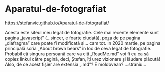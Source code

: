 # Aparatul-de-fotografiat

https://stefanvic.github.io/Aparatul-de-fotografiat/

Acesta este siteul meu legat de fotografie. Cele mai recente elemente sunt pagina „javascript” (...sincer, e foarte ciudată), poza de pe pagina „diafragma” care poate fi modificată și... cam tot. În 2020 martie, pe pagina principală scria „About brown bears” în loc de ceva legat de fotografie.
Probabil că singura persoană care va citi „ReadMe.md” voi fi eu ca să copiez linkul către pagină, deci, Ștefan, îți urez vizionare și lăudare plăcută!
Also, de ce acest fișier are extensia „.md”? E moldovean? ...straniu...
